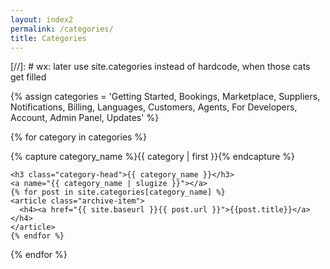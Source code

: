 ```yaml
---
layout: index2
permalink: /categories/
title: Categories
---
```

[//]: # wx: later use site.categories instead of hardcode, when those cats get filled

<div id="archives">
{% assign categories = 'Getting Started, Bookings, Marketplace, Suppliers, Notifications, Billing, Languages, Customers, Agents, For Developers, Account, Admin Panel, Updates' %}

{% for category in categories %}
  <div class="archive-group">
    {% capture category_name %}{{ category | first }}{% endcapture %}
    <div id="#{{ category_name | slugize }}"></div>
    <p></p>

    <h3 class="category-head">{{ category_name }}</h3>
    <a name="{{ category_name | slugize }}"></a>
    {% for post in site.categories[category_name] %}
    <article class="archive-item">
      <h4><a href="{{ site.baseurl }}{{ post.url }}">{{post.title}}</a></h4>
    </article>
    {% endfor %}
  </div>
{% endfor %}


</div>
